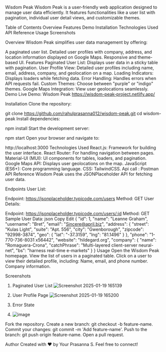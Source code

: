 Wisdom Peak
Wisdom Peak is a user-friendly web application designed to manage user data efficiently. It features functionalities like a user list with pagination, individual user detail views, and customizable themes.

Table of Contents
Overview
Features
Demo
Installation
Technologies Used
API Reference
Usage
Screenshots

Overview
Wisdom Peak simplifies user data management by offering:

A paginated user list.
Detailed user profiles with company, address, and location information displayed on Google Maps.
Responsive and theme-based UI.
Features
Paginated User List: Displays user data in a sticky table with pagination.
User Profile View: Detailed user profiles including name, email, address, company, and geolocation on a map.
Loading Indicators: Displays loaders while fetching data.
Error Handling: Handles errors when API requests fail.
Custom Themes: Choose between "purple" or "indigo" themes.
Google Maps Integration: View user geolocations seamlessly.
Demo
Live Demo: Wisdom Peak https://wisdom-peak-project.netlify.app/

Installation
Clone the repository:



git clone https://github.com/rahulprasanna012/wisdom-peak.git
cd wisdom-peak
Install dependencies:


npm install
Start the development server:


npm start
Open your browser and navigate to:


http://localhost:3000
Technologies Used
React.js: Framework for building the user interface.
React Router: For handling navigation between pages.
Material-UI (MUI): UI components for tables, loaders, and pagination.
Google Maps API: Displays user geolocations on the map.
JavaScript (ES6+): Core programming language.
CSS: TailwindCSS.
Api call : Postman
API Reference
Wisdom Peak uses the JSONPlaceholder API for fetching user data.

Endpoints
User List:

Endpoint: https://jsonplaceholder.typicode.com/users
Method: GET
User Details:

Endpoint: https://jsonplaceholder.typicode.com/users/:id
Method: GET
Sample User Data:
json
Copy
Edit
{
  "id": 1,
  "name": "Leanne Graham",
  "username": "Bret",
  "email": "Sincere@april.biz",
  "address": {
    "street": "Kulas Light",
    "suite": "Apt. 556",
    "city": "Gwenborough",
    "zipcode": "92998-3874",
    "geo": {
      "lat": "-37.3159",
      "lng": "81.1496"
    }
  },
  "phone": "1-770-736-8031 x56442",
  "website": "hildegard.org",
  "company": {
    "name": "Romaguera-Crona",
    "catchPhrase": "Multi-layered client-server neural-net",
    "bs": "harness real-time e-markets"
  }
}
Usage
Open the Wisdom Peak homepage.
View the list of users in a paginated table.
Click on a user to view their detailed profile, including:
Name, email, and phone number.
Company information.

Screenshots

1. Paginated User List
![Screenshot 2025-01-19 165139](https://github.com/user-attachments/assets/7d27f6be-6ab6-443f-b010-a8d1f2e80fd0)

2. User Profile Page
   ![Screenshot 2025-01-19 165200](https://github.com/user-attachments/assets/53d64101-8b90-4124-950c-33f78db2d443)




4. Error State
5. ![image](https://github.com/user-attachments/assets/7b963d2b-abbe-441f-8b5c-e2b7f5a95b87)




Fork the repository.
Create a new branch: git checkout -b feature-name.
Commit your changes: git commit -m 'Add feature-name'.
Push to the branch: git push origin feature-name.
Open a pull request.


Author
Created with ❤️ by Your Prasanna S. Feel free to connect!
